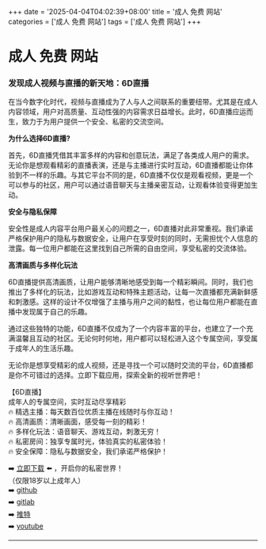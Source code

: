 +++
date = '2025-04-04T04:02:39+08:00'
title = '成人 免费 网站'
categories = ['成人 免费 网站']
tags = ['成人 免费 网站']
+++

# 成人 免费 网站

### 发现成人视频与直播的新天地：6D直播

在当今数字化时代，视频与直播成为了人与人之间联系的重要纽带。尤其是在成人内容领域，用户对高质量、互动性强的内容需求日益增长。此时，6D直播应运而生，致力于为用户提供一个安全、私密的交流空间。

**为什么选择6D直播?**

首先，6D直播凭借其丰富多样的内容和创意玩法，满足了各类成人用户的需求。无论你是想观看精彩的直播表演，还是与主播进行实时互动，6D直播都能让你体验到不一样的乐趣。与其它平台不同的是，6D直播不仅仅是观看视频，更是一个可以参与的社区，用户可以通过语音聊天与主播亲密互动，让观看体验变得更加生动。

**安全与隐私保障**

安全性是成人内容平台用户最关心的问题之一，6D直播对此非常重视。我们承诺严格保护用户的隐私与数据安全，让用户在享受时刻的同时，无需担忧个人信息的泄露。每一位用户都能在这里找到自己所需的自由空间，享受私密的交流体验。

**高清画质与多样化玩法**

6D直播提供高清画质，让用户能够清晰地感受到每一个精彩瞬间。同时，我们也推出了多样化的玩法，比如游戏互动和特殊主题活动，让每一次直播都充满新鲜感和刺激感。这样的设计不仅增强了主播与用户之间的黏性，也让每位用户都能在直播中发现属于自己的乐趣。

通过这些独特的功能，6D直播不仅成为了一个内容丰富的平台，也建立了一个充满温馨且互动的社区。无论何时何地，用户都可以轻松进入这个专属空间，享受属于成年人的生活乐趣。

无论你是想享受精彩的成人视频，还是寻找一个可以随时交流的平台，6D直播都是你不可错过的选择。立即下载应用，探索全新的视听世界吧！

【6D直播】  
成年人的专属空间，实时互动尽享精彩  
🔥 精选主播：每天数百位优质主播在线随时与你互动！  
🔥 高清画质：清晰画面，感受每一刻的精彩！  
🔥 多样化玩法：语音聊天、游戏互动，刺激无穷！  
🔥 私密房间：独享专属时光，体验真实的私密体验！  
🔥 安全保障：隐私与数据安全，我们承诺严格保护！  

➡️ [立即下载](https://down123.s3.ap-east-1.amazonaws.com/down/down.html?channelCode=blog) ⬅️ ，开启你的私密世界！  
（仅限18岁以上成年人）  
➡️ [github](https://aldult-live.github.io/)  
➡️ [gitlab](https://seo-09598d.gitlab.io/)  
➡️ [推特](https://x.com/wegame33)  
➡️ [youtube](https://www.youtube.com/@6Dlive)  

---
